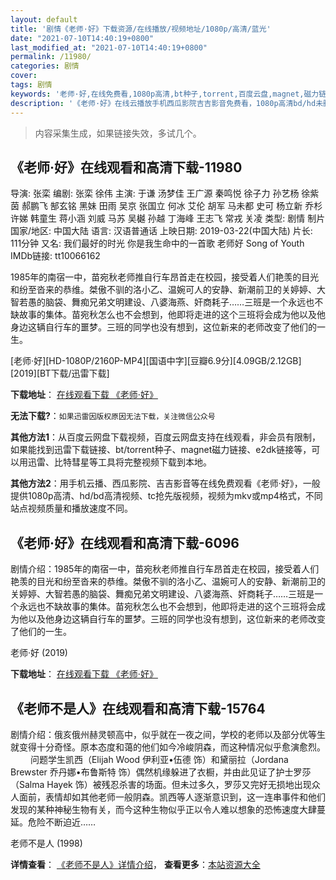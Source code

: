 ```yaml
---
layout: default
title: '剧情《老师·好》下载资源/在线播放/视频地址/1080p/高清/蓝光'
date: "2021-07-10T14:40:19+0800"
last_modified_at: "2021-07-10T14:40:19+0800"
permalink: /11980/
categories: 剧情
cover:
tags: 剧情
keywords: '老师·好,在线免费看,1080p高清,bt种子,torrent,百度云盘,magnet,磁力链,迅雷下载资源'
description: '《老师·好》在线云播放手机西瓜影院吉吉影音免费看，1080p高清bd/hd未删减完整版和tc抢先枪版，mkv/mp4格式，附带bt/torrent种子、magnet/磁力链、百度云盘、网盘资源迅雷下载链接'
---
```


>内容采集生成，如果链接失效，多试几个。


## 《老师·好》在线观看和高清下载-11980

导演: 张栾 编剧: 张栾 徐伟 主演: 于谦 汤梦佳 王广源 秦鸣悦 徐子力 孙艺杨 徐紫茵 郝鹏飞 郜玄铭 黑妹 田雨 吴京 张国立 何冰 艾伦 胡军 马未都 史可 杨立新 乔杉 许娣 韩童生 蒋小涵 刘威 马苏 吴樾 孙越 丁海峰 王志飞 常戎 关凌 类型: 剧情 制片国家/地区: 中国大陆 语言: 汉语普通话 上映日期: 2019-03-22(中国大陆) 片长: 111分钟 又名: 我们最好的时光 你是我生命中的一首歌 老师好 Song of Youth IMDb链接: tt10066162

1985年的南宿一中，苗宛秋老师推自行车昂首走在校园，接受着人们艳羡的目光和纷至沓来的恭维。桀傲不驯的洛小乙、温婉可人的安静、新潮前卫的关婷婷、大智若愚的脑袋、舞痴兄弟文明建设、八婆海燕、奸商耗子……三班是一个永远也不缺故事的集体。苗宛秋怎么也不会想到，他即将走进的这个三班将会成为他以及他身边这辆自行车的噩梦。三班的同学也没有想到，这位新来的老师改变了他们的一生。


[老师·好][HD-1080P/2160P-MP4][国语中字][豆瓣6.9分][4.09GB/2.12GB][2019][BT下载/迅雷下载]

**下载地址**： [在线观看下载 《老师·好》](https://www.btdx8.com/torrent/lsh_2019.html) 


**无法下载?**：`如果迅雷因版权原因无法下载，关注微信公众号 `

**其他方法1**：从百度云网盘下载视频，百度云网盘支持在线观看，非会员有限制，如果能找到迅雷下载链接、bt/torrent种子、magnet磁力链接、e2dk链接等，可以用迅雷、比特彗星等工具将完整视频下载到本地。

**其他方法2**：用手机云播、西瓜影院、吉吉影音等在线免费观看《老师·好》，一般提供1080p高清、hd/bd高清视频、tc抢先版视频，视频为mkv或mp4格式，不同站点视频质量和播放速度不同。


## 《老师·好》在线观看和高清下载-6096

剧情介绍：1985年的南宿一中，苗宛秋老师推自行车昂首走在校园，接受着人们艳羡的目光和纷至沓来的恭维。桀傲不驯的洛小乙、温婉可人的安静、新潮前卫的关婷婷、大智若愚的脑袋、舞痴兄弟文明建设、八婆海燕、奸商耗子……三班是一个永远也不缺故事的集体。苗宛秋怎么也不会想到，他即将走进的这个三班将会成为他以及他身边这辆自行车的噩梦。三班的同学也没有想到，这位新来的老师改变了他们的一生。


老师·好 (2019)

**下载地址**： [在线观看下载 《老师·好》](https://www.btbtdy.me/btdy/dy15369.html) 


## 《老师不是人》在线观看和高清下载-15764

剧情介绍：俄亥俄州赫灵顿高中，似乎就在一夜之间，学校的老师以及部分优等生就变得十分奇怪。原本态度和蔼的他们如今冷峻阴森，而这种情况似乎愈演愈烈。  　　问题学生凯西（Elijah Wood 伊利亚•伍德 饰）和黛丽拉（Jordana Brewster 乔丹娜•布鲁斯特 饰）偶然机缘躲进了衣橱，并由此见证了护士罗莎（Salma Hayek 饰）被残忍杀害的场面。但未过多久，罗莎又完好无损地出现众人面前，表情却如其他老师一般阴森。凯西等人逐渐意识到，这一连串事件和他们发现的某种神秘生物有关，而今这种生物似乎正以令人难以想象的恐怖速度大肆蔓延。危险不断迫近……


老师不是人 (1998)

**详情查看**： [《老师不是人》详情介绍](/movie/15764/)， **查看更多**：[本站资源大全](/movie/t/all/)

